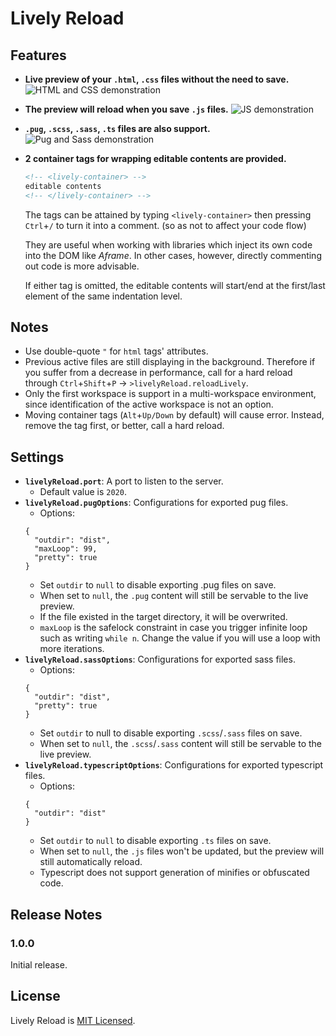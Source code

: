 # Lively Reload
## Features
* **Live preview of your `.html`, `.css` files without the need to save.**
![HTML and CSS demonstration](https://github.com/uahnbu/lively-reload/blob/master/resources/HtmlCss.gif)
* **The preview will reload when you save `.js` files.**
![JS demonstration](https://github.com/uahnbu/lively-reload/blob/master/resources/JS.gif)
* **`.pug`, `.scss`, `.sass`, `.ts` files are also support.**
![Pug and Sass demonstration](https://github.com/uahnbu/lively-reload/blob/master/resources/PugSass.gif)
* **2 container tags for wrapping editable contents are provided.**
  ```html
  <!-- <lively-container> -->
  editable contents
  <!-- </lively-container> -->
  ```
  The tags can be attained by typing `<lively-container>` then pressing `Ctrl`+`/` to turn it into a comment. (so as not to affect your code flow)

  They are useful when working with libraries which inject its own code into the DOM like *Aframe*. In other cases, however, directly commenting out code is more advisable.

  If either tag is omitted, the editable contents will start/end at the first/last element of the same indentation level.
## Notes
* Use double-quote `"` for `html` tags' attributes.
* Previous active files are still displaying in the background. Therefore if you suffer from a decrease in performance, call for a hard reload through `Ctrl`+`Shift`+`P` → `>livelyReload.reloadLively`.
* Only the first workspace is support in a multi-workspace environment, since identification of the active workspace is not an option.
* Moving container tags (`Alt`+`Up/Down` by default) will cause error. Instead, remove the tag first, or better, call a hard reload.
## Settings
* **`livelyReload.port`**: A port to listen to the server.
  * Default value is `2020`.
* **`livelyReload.pugOptions`**: Configurations for exported pug files.
  * Options:
  ```
  {
    "outdir": "dist",
    "maxLoop": 99,
    "pretty": true
  }
  ```
  * Set `outdir` to `null` to disable exporting .pug files on save.
  * When set to `null`, the `.pug` content will still be servable to the live preview.
  * If the file existed in the target directory, it will be overwrited.
  * `maxLoop` is the safelock constraint in case you trigger infinite loop such as writing `while n`. Change the value if you will use a loop with more iterations.
* **`livelyReload.sassOptions`**: Configurations for exported sass files.
  * Options:
  ```
  {
    "outdir": "dist",
    "pretty": true
  }
  ```
  * Set `outdir` to null to disable exporting `.scss`/`.sass` files on save.
  * When set to `null`, the `.scss`/`.sass` content will still be servable to the live preview.
* **`livelyReload.typescriptOptions`**: Configurations for exported typescript files.
  * Options:
  ```
  {
    "outdir": "dist"
  }
  ```
  * Set `outdir` to `null` to disable exporting `.ts` files on save.
  * When set to `null`, the `.js` files won't be updated, but the preview will still automatically reload.
  * Typescript does not support generation of minifies or obfuscated code.
## Release Notes
### 1.0.0
Initial release.
## License
Lively Reload is [MIT Licensed](../blob/master/LICENSE).